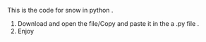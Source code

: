 This is the code for snow in python .

1. Download and open the file/Copy and paste it in the a .py file .
2. Enjoy
